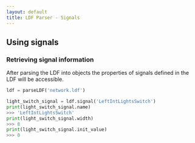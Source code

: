 ```yaml
---
layout: default
title: LDF Parser - Signals
---
```


## Using signals

### Retrieving signal information

After parsing the LDF into objects the properties of signals defined in the LDF
will be accessible.

```python
ldf = parseLDF('network.ldf')

light_switch_signal = ldf.signal('LeftIntLightsSwitch')
print(light_switch_signal.name)
>>> 'LeftIntLightsSwitch'
print(light_switch_signal.width)
>>> 8
print(light_switch_signal.init_value)
>>> 0
```
